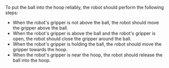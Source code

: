 To put the ball into the hoop reliably, the robot should perform the following steps:
- When the robot's gripper is not above the ball, the robot should move the gripper above the ball.
- When the robot's gripper is above the ball and the robot's gripper is open, the robot should close the gripper around the ball.
- When the robot's gripper is holding the ball, the robot should move the gripper towards the hoop.
- When the robot's gripper is near the hoop, the robot should release the ball into the hoop.